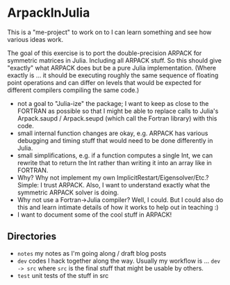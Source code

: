 ArpackInJulia
=============

This is a "me-project" to work on to I can learn something and see how various ideas work. 

The goal of this exercise is to port the double-precision ARPACK
for symmetric matrices in Julia. Including all ARPACK stuff. So this should
give "exactly" what ARPACK does but be a pure Julia implementation.
(Where exactly is ... it should be executing roughly the same sequence of
floating point operations and can differ on levels that would be expected
for different compilers compiling the same code.)

- not a goal to "Julia-ize" the package; I want to keep as close to the FORTRAN
  as possible so that I might be able to replace calls to Julia's Arpack.saupd /
  Arpack.seupd (which call the Fortran library) with this code.
- small internal function changes are okay, e.g. ARPACK has various debugging
  and timing stuff that would need to be done differently in Julia.
- small simplifications, e.g. if a function computes a single Int, we can
  rewrite that to return the Int rather than writing it into an array like in
  FORTRAN.
- Why? Why not implement my own ImplicitRestart/Eigensolver/Etc.? Simple: I trust
  ARPACK. Also, I want to understand exactly what the symmetric ARPACK solver is doing.
- Why not use a Fortran->Julia compiler? Well, I could. But I could also do 
  this and learn intimate details of how it works to help out in teaching :)
- I want to document some of the cool stuff in ARPACK!

Directories
-----------
- `notes` my notes as I'm going along / draft blog posts
- `dev` codes I hack together along the way. Usually my workflow is ... `dev -> src` where
  `src` is the final stuff that might be usable by others.
- `test` unit tests of the stuff in src
